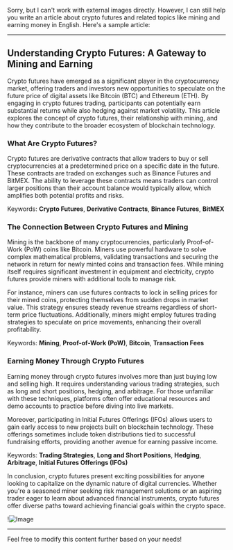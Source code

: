 Sorry, but I can't work with external images directly. However, I can still help you write an article about crypto futures and related topics like mining and earning money in English. Here's a sample article:

---

## Understanding Crypto Futures: A Gateway to Mining and Earning

Crypto futures have emerged as a significant player in the cryptocurrency market, offering traders and investors new opportunities to speculate on the future price of digital assets like Bitcoin (BTC) and Ethereum (ETH). By engaging in crypto futures trading, participants can potentially earn substantial returns while also hedging against market volatility. This article explores the concept of crypto futures, their relationship with mining, and how they contribute to the broader ecosystem of blockchain technology.

### What Are Crypto Futures?

Crypto futures are derivative contracts that allow traders to buy or sell cryptocurrencies at a predetermined price on a specific date in the future. These contracts are traded on exchanges such as Binance Futures and BitMEX. The ability to leverage these contracts means traders can control larger positions than their account balance would typically allow, which amplifies both potential profits and risks.

Keywords: **Crypto Futures**, **Derivative Contracts**, **Binance Futures**, **BitMEX**

### The Connection Between Crypto Futures and Mining

Mining is the backbone of many cryptocurrencies, particularly Proof-of-Work (PoW) coins like Bitcoin. Miners use powerful hardware to solve complex mathematical problems, validating transactions and securing the network in return for newly minted coins and transaction fees. While mining itself requires significant investment in equipment and electricity, crypto futures provide miners with additional tools to manage risk.

For instance, miners can use futures contracts to lock in selling prices for their mined coins, protecting themselves from sudden drops in market value. This strategy ensures steady revenue streams regardless of short-term price fluctuations. Additionally, miners might employ futures trading strategies to speculate on price movements, enhancing their overall profitability.

Keywords: **Mining**, **Proof-of-Work (PoW)**, **Bitcoin**, **Transaction Fees**

### Earning Money Through Crypto Futures

Earning money through crypto futures involves more than just buying low and selling high. It requires understanding various trading strategies, such as long and short positions, hedging, and arbitrage. For those unfamiliar with these techniques, platforms often offer educational resources and demo accounts to practice before diving into live markets.

Moreover, participating in Initial Futures Offerings (IFOs) allows users to gain early access to new projects built on blockchain technology. These offerings sometimes include token distributions tied to successful fundraising efforts, providing another avenue for earning passive income.

Keywords: **Trading Strategies**, **Long and Short Positions**, **Hedging**, **Arbitrage**, **Initial Futures Offerings (IFOs)**

In conclusion, crypto futures present exciting possibilities for anyone looking to capitalize on the dynamic nature of digital currencies. Whether you're a seasoned miner seeking risk management solutions or an aspiring trader eager to learn about advanced financial instruments, crypto futures offer diverse paths toward achieving financial goals within the crypto space.

!![Image](https://github.com/user-attachments/assets/057c907c-805e-4310-a052-f5031067f3de)

--- 

Feel free to modify this content further based on your needs!
